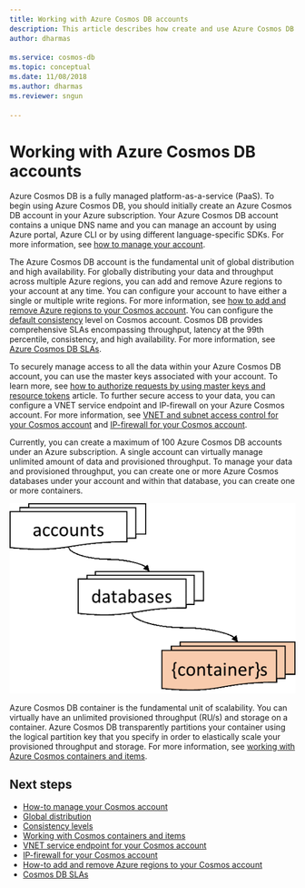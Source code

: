 ```yaml
---
title: Working with Azure Cosmos DB accounts 
description: This article describes how create and use Azure Cosmos DB accounts
author: dharmas

ms.service: cosmos-db
ms.topic: conceptual
ms.date: 11/08/2018
ms.author: dharmas
ms.reviewer: sngun

---
```


# Working with Azure Cosmos DB accounts

Azure Cosmos DB is a fully managed platform-as-a-service (PaaS). To begin using Azure Cosmos DB, you should initially create an Azure Cosmos DB account in your Azure subscription. Your Azure Cosmos DB account contains a unique DNS name and you can manage an account by using Azure portal, Azure CLI or by using different language-specific SDKs. For more information, see [how to manage your account](how-to-manage-database-account.md).

The Azure Cosmos DB account is the fundamental unit of global distribution and high availability. For globally distributing your data and throughput across multiple Azure regions, you can add and remove Azure regions to your account at any time. You can configure your account to have either a single or multiple write regions. For more information, see [how to add and remove Azure regions to your Cosmos account](how-to-manage-database-account.md). You can configure the [default consistency](consistency-levels.md) level on Cosmos account. Cosmos DB provides comprehensive SLAs encompassing throughput, latency at the 99th percentile, consistency, and high availability. For more information, see [Azure Cosmos DB SLAs](https://azure.microsoft.com/en-us/support/legal/sla/cosmos-db/v1_2/).

To securely manage access to all the data within your Azure Cosmos DB account, you can use the master keys associated with your account. To learn more, see [how to authorize requests by using master keys and resource tokens](TBD) article. To further secure access to your data, you can configure a VNET service endpoint and IP-firewall on your Azure Cosmos account. For more information, see [VNET and subnet access control for your Cosmos account](how-to-configure-vnet-service-endpoint.md) and [IP-firewall for your Cosmos account](how-to-configure-firewall.md).

Currently, you can create a maximum of 100 Azure Cosmos DB accounts under an Azure subscription. A single account can virtually manage unlimited amount of data and provisioned throughput. To manage your data and provisioned throughput, you can create one or more Azure Cosmos databases under your account and within that database, you can create one or more containers.

![Hierarchy of a Cosmos DB account](./media/account-overview/hierarchy.png)

Azure Cosmos DB container is the fundamental unit of scalability. You can virtually have an unlimited provisioned throughput (RU/s) and storage on a container. Azure Cosmos DB transparently partitions your container using the logical partition key that you specify in order to elastically scale your provisioned throughput and storage. For more information, see [working with Azure Cosmos containers and items](databases-containers-items.md).

## Next steps

* [How-to manage your Cosmos account](how-to-manage-database-account.md)
* [Global distribution](distribute-data-globally.md)
* [Consistency levels](consistency-levels.md)
* [Working with Cosmos containers and items](databases-containers-items.md)
* [VNET service endpoint for your Cosmos account](firewall-support.md)
* [IP-firewall for your Cosmos account](vnet-service-endpoint.md)
* [How-to add and remove Azure regions to your Cosmos account](how-to-manage-database-account.md)
* [Cosmos DB SLAs](https://azure.microsoft.com/en-us/support/legal/sla/cosmos-db/v1_2/)
